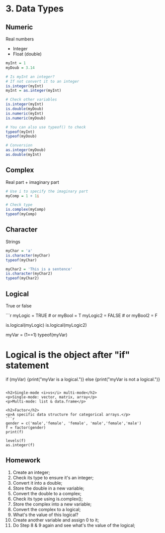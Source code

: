 <h1>3. Data Types</h1>

<h2>Numeric</h2>
<p>Real numbers</p>
<ul>
  <li>Integer</li>
  <li>Float (double)</li>
</ul>

```r
myInt = 1
myDoub = 3.14

# Is myInt an integer?
# If not convert it to an integer
is.integer(myInt)
myInt = as.integer(myInt)

# Check other variables
is.integer(myInt)
is.double(myDoub)
is.numeric(myInt)
is.numeric(myDoub)

# You can also use typeof() to check
typeof(myInt)
typeof(myDoub)

# Conversion
as.integer(myDoub)
as.double(myInt)
```

<h2>Complex</h2>
<p>Real part + imaginary part</p>

```r
# Use i to specify the imaginary part
myComp = 1 + 1i

# Check type
is.complex(myComp)
typeof(myComp)
```

<h2>Character</h2>
<p>Strings</p>

```r
myChar = 'a'
is.character(myChar)
typeof(myChar)

myChar2 = 'This is a sentence'
is.character(myChar2)
typeof(myChar2)
```

<h2>Logical</h2>
<p>True or false</p>
```r
myLogic = TRUE   # or myBool = T
myLogic2 = FALSE # or myBool2 = F

is.logical(myLogic)
is.logical(myLogic2)

myVar = (1==1)
typeof(myVar)

# Logical is the object after "if" statement
if (myVar) {print("myVar is a logical.")} else {print("myVar is not a logical.")}
```

<h2>Single-mode <i>vs</i> multi-mode</h2>
<p>Single-mode: vector, matrix, array</p>
<p>Multi-mode: list & data.frame</p>

<h2>Factor</h2>
<p>A specific data structure for categorical arrays.</p>
```r
gender = c('male','female', 'female', 'male','female','male')
f = factor(gender)
print(f)

levels(f)
as.integer(f)
```

<h2>Homework</h2>
<ol>
  <li>Create an integer;</li>
  <li>Check its type to ensure it's an integer;</li>
  <li>Convert it into a double;</li>
  <li>Store the double in a new variable;</li>
  <li>Convert the double to a complex;</li>
  <li>Check its type using is.complex();</li>
  <li>Store the complex into a new variable;</li>
  <li>Convert the complex to a logical;</li>
  <li>What's the value of this logical?</li>
  <li>Create another variable and assign 0 to it;</li>
  <li>Do Step 8 & 9 again and see what's the value of the logical;</li>
</ol>

